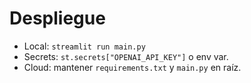 # Despliegue

- Local: `streamlit run main.py`
- Secrets: `st.secrets["OPENAI_API_KEY"]` o env var.
- Cloud: mantener `requirements.txt` y `main.py` en raíz.
